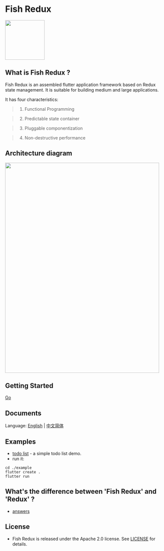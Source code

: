 # Fish Redux

<img src="https://img.alicdn.com/tfs/TB1r74NJyLaK1RjSZFxXXamPFXa-1024-1024.png" width="128px" height="128px">

## What is Fish Redux ?

Fish Redux is an assembled flutter application framework based on Redux state management.
It is suitable for building medium and large applications.

It has four characteristics:

> 1. Functional Programming

> 2. Predictable state container

> 3. Pluggable componentization

> 4. Non-destructive performance

## Architecture diagram

<img src="https://img.alicdn.com/tfs/TB1pkhoJr2pK1RjSZFsXXaNlXXa-1004-1370.png" width="500px" height="680px">

## Getting Started

[Go](https://pub.dartlang.org/packages/fish_redux#-installing-tab-)

## Documents

Language: [English](doc/README.md) | [中文简体](doc/README-cn.md)

## Examples

-   [todo list](example) - a simple todo list demo.
-   run it:

```
cd ./example
flutter create .
flutter run
```

## What's the difference between 'Fish Redux' and 'Redux' ?

-   [answers](doc/concept/what's-the-diiference.md)

## License

-   Fish Redux is released under the Apache 2.0 license. See [LICENSE](LICENSE) for details.
